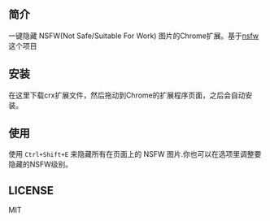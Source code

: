 ## 简介
一键隐藏 NSFW(Not Safe/Suitable For Work) 图片的Chrome扩展。基于[nsfw](https://github.com/infinitered/nsfwjs)这个项目

## 安装

在这里下载crx扩展文件，然后拖动到Chrome的扩展程序页面，之后会自动安装。

## 使用

使用 `Ctrl+Shift+E` 来隐藏所有在页面上的 NSFW 图片.你也可以在选项里调整要隐藏的NSFW级别。

## LICENSE
MIT